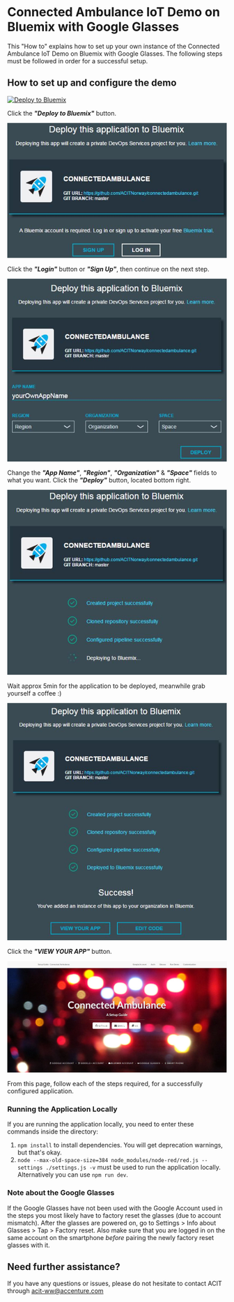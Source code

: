# Connected Ambulance IoT Demo on Bluemix with Google Glasses

This "How to" explains how to set up your own instance of the Connected Ambulance IoT Demo on Bluemix with Google Glasses.
The following steps must be followed in order for a successful setup.

## How to set up and configure the demo
[![Deploy to Bluemix](https://bluemix.net/deploy/button.png)](https://bluemix.net/deploy?repository=https://github.com/ACITNorway/connectedambulance.git)

Click the ***"Deploy to Bluemix"*** button.

![screenshot01](https://github.com/langz/ActiveDeployImages/blob/master/connected_ambulance_1.jpg)

Click the ***"Login"*** button or ***"Sign Up"***, then continue on the next step.

![screenshot02](https://github.com/langz/ActiveDeployImages/blob/master/connected_ambulance_2.jpg)

Change the ***"App Name"***, ***"Region"***, ***"Organization"*** & ***"Space"*** fields to what you want.
Click the ***"Deploy"*** button, located bottom right.

![screenshot03](https://github.com/langz/ActiveDeployImages/blob/master/connected_ambulance_3.jpg)

Wait approx 5min for the application to be deployed, meanwhile grab yourself a coffee :)

![screenshot04](https://github.com/langz/ActiveDeployImages/blob/master/connected_ambulance_4.jpg)

Click the ***"VIEW YOUR APP"*** button.

![screenshot05](https://github.com/langz/ActiveDeployImages/blob/master/connected_ambulance_5.jpg)

From this page, follow each of the steps required, for a successfully configured application.

### Running the Application Locally
If you are running the application locally, you need to enter these commands inside the directory:
1. `npm install` to install dependencies. You will get deprecation warnings, but that's okay.
2. `node --max-old-space-size=384 node_modules/node-red/red.js --settings ./settings.js -v` must be used to run the application locally. Alternatively you can use `npm run dev`.

### Note about the Google Glasses
If the Google Glasses have not been used with the Google Account used in the steps you most likely have to factory reset the glasses (due to account mismatch). After the glasses are powered on, go to Settings > Info about Glasses > Tap > Factory reset. Also make sure that you are logged in on the same account on the smartphone *before* pairing the newly factory reset glasses with it.

## Need further assistance?
If you have any questions or issues, please do not hesitate to contact ACIT through acit-ww@accenture.com
